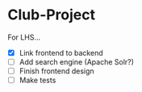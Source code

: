 # Club-Project

For LHS...

- [x] Link frontend to backend
- [ ] Add search engine (Apache Solr?)
- [ ] Finish frontend design
- [ ] Make tests
